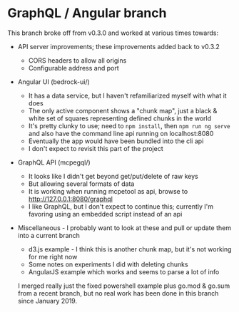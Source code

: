# GraphQL / Angular branch

This branch broke off from v0.3.0 and worked at various times towards:

- API server improvements; these improvements added back to v0.3.2
  - CORS headers to allow all origins
  - Configurable address and port
- Angular UI (bedrock-ui/)
  - It has a data service, but I haven't refamiliarized myself with what it does
  - The only active component shows a "chunk map", just a black & white set of squares representing defined chunks in the world
  - It's pretty clunky to use; need to `npm install`, then `npm run ng serve` and also have the command line api running on localhost:8080
  - Eventually the app would have been bundled into the cli api
  - I don't expect to revisit this part of the project
- GraphQL API (mcpegql/)
  - It looks like I didn't get beyond get/put/delete of raw keys
  - But allowing several formats of data
  - It is working when running mcpetool as api, browse to http://127.0.0.1:8080/graphql
  - I like GraphQL, but I don't expect to continue this; currently I'm favoring using an embedded script instead of an api
- Miscellaneous - I probably want to look at these and pull or update them into a current branch
  - d3.js example - I think this is another chunk map, but it's not working for me right now
  - Some notes on experiments I did with deleting chunks
  - AngularJS example which works and seems to parse a lot of info

  I merged really just the fixed powershell example plus go.mod & go.sum from a recent branch, but no real work has been done in this branch since January 2019.